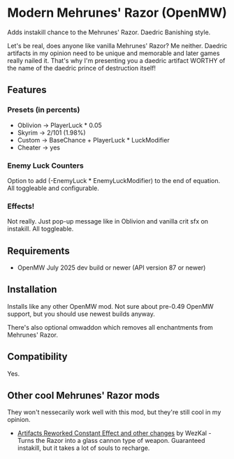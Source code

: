 # Modern Mehrunes' Razor (OpenMW)

Adds instakill chance to the Mehrunes' Razor. Daedric Banishing style.

Let's be real, does anyone like vanilla Mehrunes' Razor? Me neither. Daedric artifacts in my opinion need to be unique and memorable and later games really nailed it. That's why I'm presenting you a daedric artifact WORTHY of the name of the daedric prince of destruction itself!

## Features

### Presets (in percents)
- Oblivion -> PlayerLuck * 0.05
- Skyrim -> 2/101 (1.98%)
- Custom -> BaseChance + PlayerLuck * LuckModifier
- Cheater -> yes

### Enemy Luck Counters
Option to add (-EnemyLuck * EnemyLuckModifier) to the end of equation. All toggleable and configurable.

### Effects!
Not really. Just pop-up message like in Oblivion and vanilla crit sfx on instakill. All toggleable.

## Requirements
- OpenMW July 2025 dev build or newer (API version 87 or newer)

## Installation
Installs like any other OpenMW mod. Not sure about pre-0.49 OpenMW support, but you should use newest builds anyway.

There's also optional omwaddon which removes all enchantments from Mehrunes' Razor.

## Compatibility
Yes.

## Other cool Mehrunes' Razor mods

They won't nessecarily work well with this mod, but they're still cool in my opinion.

- [Artifacts Reworked Constant Effect and other changes](https://www.nexusmods.com/morrowind/mods/56702) by WezKal - Turns the Razor into a glass cannon type of weapon. Guaranteed instakill, but it takes a lot of souls to recharge.